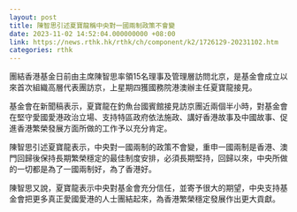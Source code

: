 ```yaml
---
layout: post
title: 陳智思引述夏寶龍稱中央對一國兩制政策不會變
date: 2023-11-02 14:52:04.000000000 +08:00
link: https://news.rthk.hk/rthk/ch/component/k2/1726129-20231102.htm
categories: rthk
---
```


團結香港基金日前由主席陳智思率領15名理事及管理層訪問北京，是基金會成立以來首次組織高層代表團訪京，上星期四獲國務院港澳辦主任夏寶龍接見。

基金會在新聞稿表示，夏寶龍在釣魚台國賓館接見訪京團近兩個半小時，對基金會在堅守愛國愛港政治立場、支持特區政府依法施政、講好香港故事及中國故事、促進香港繁榮發展方面所做的工作予以充分肯定。

陳智思引述夏寶龍表示，中央對一國兩制的政策不會變，重申一國兩制是香港、澳門回歸後保持長期繁榮穩定的最佳制度安排，必須長期堅持，回歸以來，中央所做的一切都是為了一國兩制好，為了香港好。

陳智思又說，夏寶龍表示中央對基金會充分信任，並寄予很大的期望，中央支持基金會把更多真正愛國愛港的人士團結起來，為香港繁榮穩定發展作出更大貢獻。
